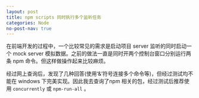 ```yaml
---
layout: post
title: npm scripts 同时执行多个监听任务
categories: Node
no-post-nav: true
---
```


在前端开发的过程中，一个比较常见的需求是启动项目 server 监听的同时启动一个 mock server 模拟数据。之前的做法一直是同时开两个控制台窗口分别运行两条 npm 命令。但这样做操作起来比较麻烦。

经过网上查询后，发现了几种回答(使用‘&’符号连接多个命令等)，但经过测试均不能在 windows 下完美实现。因此我去查询了npm 相关的包，经过测试后推荐使用 `concurrently` 或 `npm-run-all` 。

